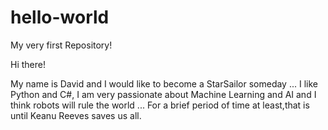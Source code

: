 # hello-world
My very first Repository!

Hi there!

My name is David and I would like to become a StarSailor someday ...
I like Python and C#, I am very passionate about Machine Learning and AI and I think robots will rule the world ... 
For a brief period of time at least,that is until Keanu Reeves saves us all.
